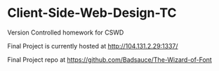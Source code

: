 Client-Side-Web-Design-TC
=========================

Version Controlled homework for CSWD

Final Project is currently hosted at http://104.131.2.29:1337/

Final Project repo at https://github.com/Badsauce/The-Wizard-of-Font
